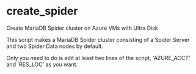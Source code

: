 # create_spider
Create MariaDB Spider cluster on Azure VMs with Ultra Disk

This script makes a MariaDB Spider cluster consisting of a Spider Server and two Spider Data nodes by default.

Only you need to do is edit at least two lines of the script, 'AZURE_ACCT' and 'RES_LOC' as you want.
